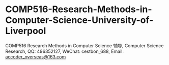 # COMP516-Research-Methods-in-Computer-Science-University-of-Liverpool
COMP516 Research Methods in Computer Science 辅导, Computer Science Research, QQ: 496352127, WeChat: cestbon_688, Email: accoder_overseas@163.com

